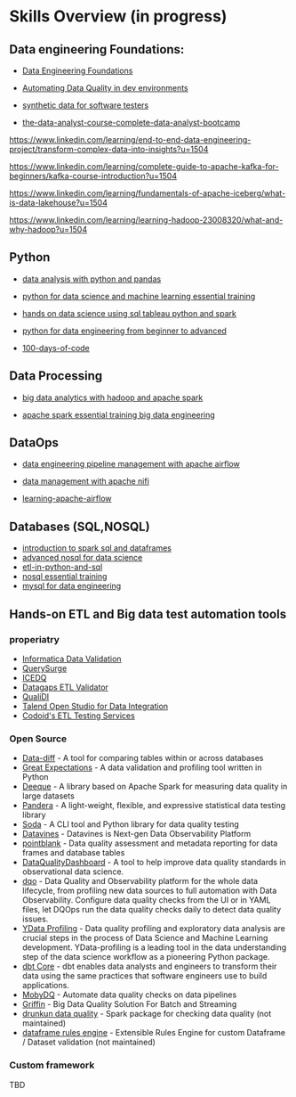# Skills Overview (in progress)
## Data engineering Foundations:

- [Data Engineering Foundations](https://www.linkedin.com/learning/data-engineering-foundations/what-is-data-engineering?u=1504)

- [Automating Data Quality in dev environments](https://www.linkedin.com/learning/automating-data-quality-in-dev-environments/why-data-quality-is-crucial?u=1504)

- [synthetic data for software testers](https://www.linkedin.com/learning/synthetic-data-for-software-testers/discover-the-power-of-synthetic-data?u=1504)

- [the-data-analyst-course-complete-data-analyst-bootcamp](https://www.udemy.com/course/the-data-analyst-course-complete-data-analyst-bootcamp/?couponCode=BFCPSALE24)


https://www.linkedin.com/learning/end-to-end-data-engineering-project/transform-complex-data-into-insights?u=1504

https://www.linkedin.com/learning/complete-guide-to-apache-kafka-for-beginners/kafka-course-introduction?u=1504

https://www.linkedin.com/learning/fundamentals-of-apache-iceberg/what-is-data-lakehouse?u=1504

https://www.linkedin.com/learning/learning-hadoop-23008320/what-and-why-hadoop?u=1504


## Python

- [data analysis with python and pandas](https://www.linkedin.com/learning/data-analysis-with-python-and-pandas/course-introduction?u=1504)

- [python for data science and machine learning essential training](https://www.linkedin.com/learning/python-for-data-science-and-machine-learning-essential-training-part-1/data-science-life-hacks?u=1504)

- [hands on data science using sql tableau python and spark](https://www.linkedin.com/learning/hands-on-data-science-using-sql-tableau-python-and-spark/welcome?u=1504)

- [python for data engineering from beginner to advanced](https://www.linkedin.com/learning/python-for-data-engineering-from-beginner-to-advanced/welcome-to-the-course?u=1504)


- [100-days-of-code](https://www.udemy.com/course/100-days-of-code/?couponCode=BFCPSALE24)



## Data Processing

- [big data analytics with hadoop and apache spark](https://www.linkedin.com/learning/big-data-analytics-with-hadoop-and-apache-spark-24658440/the-combined-power-of-spark-and-hadoop-distributed-file-system-hdfs?u=1504)

- [apache spark essential training big data engineering](https://www.linkedin.com/learning/apache-spark-essential-training-big-data-engineering-2021/driving-big-data-engineering-with-apache-spark?u=1504)




## DataOps
- [data engineering pipeline management with apache airflow](https://www.linkedin.com/learning/data-engineering-pipeline-management-with-apache-airflow/features-for-data-engineering-pipeline-management?u=1504)

- [data management with apache nifi](https://www.linkedin.com/learning/data-management-with-apache-nifi/data-management-with-apache-nifi?u=1504)

- [learning-apache-airflow](https://www.linkedin.com/learning/learning-apache-airflow/an-overview-of-apache-airflow?u=1504)



## Databases (SQL,NOSQL)
- [introduction to spark sql and dataframes](https://www.linkedin.com/learning/introduction-to-spark-sql-and-dataframes/apache-spark-sql-and-data-analysis-21043116?u=1504)
- [advanced nosql for data science](https://www.linkedin.com/learning/advanced-nosql-for-data-science/welcome-23229630?u=1504)
- [etl-in-python-and-sql](https://www.linkedin.com/learning/etl-in-python-and-sql/create-an-etl-in-python-and-sql?u=1504)
- [nosql essential training](https://www.linkedin.com/learning/nosql-essential-training/get-to-know-nosql?u=1504)
- [mysql for data engineering](https://www.linkedin.com/learning/mysql-for-data-engineering/hacking-mysql?u=1504)


## Hands-on ETL and Big data test automation tools

### properiatry
- [Informatica Data Validation](https://docs.informatica.com/data-integration/powercenter/10-5/data-validation-option-user-guide/introduction-to-data-validation-option/data-validation-option-overview.html)
- [QuerySurge](https://www.querysurge.com/)
- [ICEDQ](https://icedq.com/)
- [Datagaps ETL Validator](https://www.datagaps.com/etl-validator/)
- [QualiDI](https://www.bitwiseglobal.com/en-us/products/qualidi/)
- [Talend Open Studio for Data Integration](https://www.talend.com/products/talend-open-studio/)
- [Codoid's ETL Testing Services](https://codoid.com/testing-services/big-data/)

### Open Source
- [Data-diff](https://github.com/datafold/data-diff) - A tool for comparing tables within or across databases 
- [Great Expectations](https://github.com/great-expectations/great_expectations) - A data validation and profiling tool written in Python
- [Deeque](https://github.com/awslabs/deequ) - A library based on Apache Spark for measuring data quality in large datasets
- [Pandera](https://github.com/unionai-oss/pandera) - A light-weight, flexible, and expressive statistical data testing library
- [Soda](https://github.com/sodadata/soda-core) - A CLI tool and Python library for data quality testing
- [Datavines](https://github.com/datavane/datavines) - Datavines is Next-gen Data Observability Platform
- [pointblank](https://github.com/rstudio/pointblank) - Data quality assessment and metadata reporting for data frames and database tables
- [DataQualityDashboard](https://github.com/OHDSI/DataQualityDashboard) - A tool to help improve data quality standards in observational data science.
- [dqo](https://github.com/dqops/dqo) - Data Quality and Observability platform for the whole data lifecycle, from profiling new data sources to full automation with Data Observability. Configure data quality checks from the UI or in YAML files, let DQOps run the data quality checks daily to detect data quality issues.
- [YData Profiling](https://docs.profiling.ydata.ai/latest/) -  Data quality profiling and exploratory data analysis are crucial steps in the process of Data Science and Machine Learning development. YData-profiling is a leading tool in the data understanding step of the data science workflow as a pioneering Python package.
- [dbt Core](https://github.com/dbt-labs/dbt-core) - dbt enables data analysts and engineers to transform their data using the same practices that software engineers use to build applications.
- [MobyDQ](https://ubisoft.github.io/mobydq/) - Automate data quality checks on data pipelines
- [Griffin](https://github.com/apache/griffin) - Big Data Quality Solution For Batch and Streaming
- [drunkun data quality](https://github.com/FRosner/drunken-data-quality) - Spark package for checking data quality (not maintained)
- [dataframe rules engine](https://github.com/databrickslabs/dataframe-rules-engine) - Extensible Rules Engine for custom Dataframe / Dataset validation (not maintained)

### Custom framework
TBD